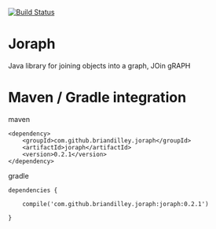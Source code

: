 
[![Build Status](https://travis-ci.org/briandilley/joraph.svg?branch=develop)](https://travis-ci.org/briandilley/joraph)

Joraph
======

Java library for joining objects into a graph, JOin gRAPH


# Maven / Gradle integration

maven
```
<dependency>
    <groupId>com.github.briandilley.joraph</groupId>
    <artifactId>joraph</artifactId>
    <version>0.2.1</version>
</dependency>
```

gradle
```
dependencies {

    compile('com.github.briandilley.joraph:joraph:0.2.1')

}
```
